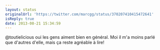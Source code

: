 ```yaml
---
layout: status
originalUrl: 'https://twitter.com/marcgg/status/370207410415472641'
isReply: true
date: 2013-08-21 15:34:59
---
```


@toutielicious oui les gens aiment bien en général. Moi il m'a moins parlé que d'autres d'elle, mais ça reste agréable à lire!

